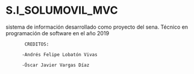 # S.I_SOLUMOVIL_MVC
sistema de información desarrollado como proyecto del sena. Técnico en programación de software en el año 2019
                 
           CREDITOS: 

          -Andrés Felipe Lobatón Vivas
     
          -Óscar Javier Vargas Díaz
